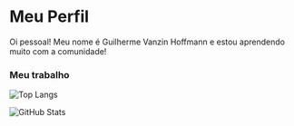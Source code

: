 # Meu Perfil

Oi pessoal! Meu nome é Guilherme Vanzin Hoffmann e estou aprendendo muito com a comunidade!

### Meu trabalho

![Top Langs](https://github-readme-stats-git-masterrstaa-rickstaa.vercel.app/api/top-langs/?username=guilhermevanzinhoffmann&layout=compact&bg_color=000&border_color=30A3DC&title_color=E94D5F&text_color=FFF)

![GitHub Stats](https://github-readme-stats.vercel.app/api?username=guilhermevanzinhoffmann&theme=chartreuse-dark&bg_color=000&border_color=30A3DC&show_icons=true&icon_color=30A3DC&title_color=E94D5F&text_color=FFF)
